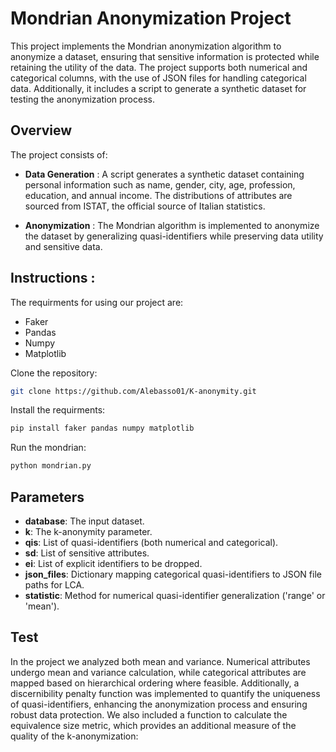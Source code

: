 # Mondrian Anonymization Project


This project implements the Mondrian anonymization algorithm to anonymize a dataset, ensuring that sensitive information is protected while retaining the utility of the data. The project supports both numerical and categorical columns, with the use of JSON files for handling categorical data. Additionally, it includes a script to generate a synthetic dataset for testing the anonymization process. 

## Overview
The project consists of:

- **Data Generation** : 
A script generates a synthetic dataset containing personal information such as name, gender, city, age, profession, education, and annual income. The distributions of attributes are sourced from ISTAT, the official source of Italian statistics.

- **Anonymization** :
The Mondrian algorithm is implemented to anonymize the dataset by generalizing quasi-identifiers while preserving data utility and sensitive data.

## Instructions :

The requirments for using our project are:
- Faker
- Pandas
- Numpy
- Matplotlib

Clone the repository:

```sh
git clone https://github.com/Alebasso01/K-anonymity.git
```

Install the requirments:
```sh
pip install faker pandas numpy matplotlib
```

Run the mondrian:
```sh
python mondrian.py
```





  

## Parameters

- **database**: The input dataset.
- **k**: The k-anonymity parameter.
- **qis**: List of quasi-identifiers (both numerical and categorical).
- **sd**: List of sensitive attributes.
- **ei**: List of explicit identifiers to be dropped.
- **json_files**: Dictionary mapping categorical quasi-identifiers to JSON file paths for LCA.
- **statistic**: Method for numerical quasi-identifier generalization ('range' or 'mean').

## Test

In the project we analyzed both mean and variance. Numerical attributes undergo mean and variance calculation, while categorical attributes are mapped based on hierarchical ordering where feasible. Additionally, a discernibility penalty function was implemented to quantify the uniqueness of quasi-identifiers, enhancing the anonymization process and ensuring robust data protection. We also included a function to calculate the equivalence size metric, which provides an additional measure of the quality of the k-anonymization:

